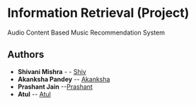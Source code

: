 # Information Retrieval (Project)

Audio Content Based Music Recommendation System 


## Authors

* **Shivani Mishra** - - [Shiv](https://github.com/shivanirmishra)
* **Akanksha Pandey** -- [Akanksha](https://github.com/akanksha792)
* **Prashant Jain** --[Prashant](https://github.com/prashant253)
* **Atul** -- [Atul](https://github.com/atul17032)